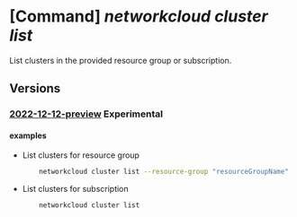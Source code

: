 # [Command] _networkcloud cluster list_

List clusters in the provided resource group or subscription.

## Versions

### [2022-12-12-preview](/Resources/mgmt-plane/L3N1YnNjcmlwdGlvbnMve30vcHJvdmlkZXJzL21pY3Jvc29mdC5uZXR3b3JrY2xvdWQvY2x1c3RlcnM=/2022-12-12-preview.xml) **Experimental**

<!-- mgmt-plane /subscriptions/{}/providers/microsoft.networkcloud/clusters 2022-12-12-preview -->
<!-- mgmt-plane /subscriptions/{}/resourcegroups/{}/providers/microsoft.networkcloud/clusters 2022-12-12-preview -->

#### examples

- List clusters for resource group
    ```bash
        networkcloud cluster list --resource-group "resourceGroupName"
    ```

- List clusters for subscription
    ```bash
        networkcloud cluster list
    ```

